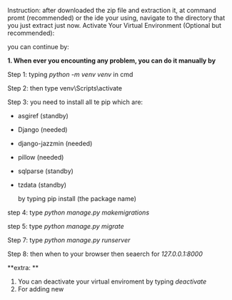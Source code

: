 Instruction:
after downloaded the zip file and extraction it, at command promt (recommended) or the ide your using, navigate to the directory that you just extract just now.
Activate Your Virtual Environment (Optional but recommended):

you can continue by:
  
**1. When ever you encounting any problem, you can do it manually by**

Step 1: typing _python -m venv venv_ in cmd

Step 2: then type venv\Scripts\activate

Step 3: you need to install all te pip which are:
- asgiref (standby)
- Django  (needed)
- django-jazzmin (needed)
- pillow (needed)
- sqlparse (standby)
- tzdata (standby)

  by typing pip install (the package name)

step 4: type _python manage.py makemigrations_

step 5: type _python manage.py migrate_

Step 7: type _python manage.py runserver_

Step 8: then when to your browser then seaerch for _127.0.0.1:8000_




**extra: **
1) You can deactivate your virtual enviroment by typing _deactivate_
2) For adding new
      
